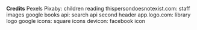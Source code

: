 **Credits**
Pexels
Pixaby: children reading
thispersondoesnotexist.com: staff images
google books api: search api second header
app.logo.com: library logo
google icons: square icons
devicon: facebook icon
